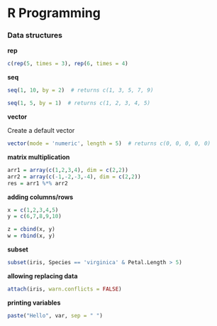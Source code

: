 # R Programming

### Data structures

**rep**

```r
c(rep(5, times = 3), rep(6, times = 4)
```

**seq**

```r
seq(1, 10, by = 2)  # returns c(1, 3, 5, 7, 9)

seq(1, 5, by = 1)  # returns c(1, 2, 3, 4, 5)
```

**vector**

Create a default vector

```r
vector(mode = 'numeric', length = 5)  # returns c(0, 0, 0, 0, 0)
```

**matrix multiplication**

```r
arr1 = array(c(1,2,3,4), dim = c(2,2))
arr2 = array(c(-1,-2,-3,-4), dim = c(2,2))
res = arr1 %*% arr2
```

**adding columns/rows**

```r
x = c(1,2,3,4,5)
y = c(6,7,8,9,10)

z = cbind(x, y)
w = rbind(x, y)
```

**subset**

```r
subset(iris, Species == 'virginica' & Petal.Length > 5)
```

**allowing replacing data**

```r
attach(iris, warn.conflicts = FALSE)
```

**printing variables**

```r
paste("Hello", var, sep = " ")
```
